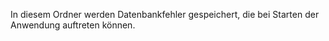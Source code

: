 In diesem Ordner werden Datenbankfehler gespeichert, die bei Starten der Anwendung auftreten können.